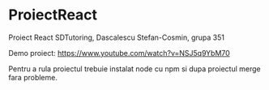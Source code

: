# ProiectReact
Proiect React SDTutoring, Dascalescu Stefan-Cosmin, grupa 351

Demo proiect: https://www.youtube.com/watch?v=NSJ5q9YbM70

Pentru a rula proiectul trebuie instalat node cu npm si dupa proiectul merge fara probleme.
